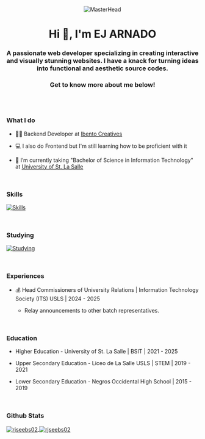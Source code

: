 <p align="center">
  <img src="https://i.gifer.com/bJk.gif" alt="MasterHead">
</p>

<h1 align="center">Hi 👋, I'm EJ ARNADO</h1>
<h3 align="center">A passionate web developer specializing in creating interactive and visually stunning websites. I have a knack for turning ideas into functional and aesthetic source codes.</h3>
<h3 align="center">Get to know more about me below!</h3>

<br><br>

<h3>What I do</h3>

- 👨‍💻 Backend Developer at [Ibento Creatives](https://www.facebook.com/p/IBento-Creatives-61557638287578/)

- 💻 I also do Frontend but I'm still learning how to be proficient with it
  
- 📝 I’m currently taking "Bachelor of Science in Information Technology" at [University of St. La Salle](https://www.usls.edu.ph/)

<br>

### Skills
[![Skills](https://skillicons.dev/icons?i=androidstudio,cpp,css,dart,figma,flutter,html,java,js,mysql,php,sqlite)](https://skillicons.dev)

<br>

### Studying
[![Studying](https://skillicons.dev/icons?i=firebase,laravel)](https://skillicons.dev)

<br>

<h3>Experiences</h3>

- 💰 Head Commissioners of University Relations |  Information Technology Society (ITS) USLS  |  2024 - 2025

    - Relay announcements to other batch representatives.
<br>


<h3>Education</h3>

- Higher Education - University of St. La Salle | BSIT | 2021 - 2025

- Upper Secondary Education - Liceo de La Salle USLS | STEM | 2019 - 2021

- Lower Secondary Education - Negros Occidental High School | 2015 - 2019
<br>

<h3>Github Stats</h3>

<a href="https://github.com/rjseebs02/github-readme-stats">
  <img align="center" src="https://github-readme-stats.vercel.app/api?username=rjseebs02&theme=vue-dark&show_icons=true&locale=en" alt="rjseebs02" />
</a>
<a href="https://github.com/rjseebs02/rjseebs02.github.io">
  <img align="center" src="https://github-readme-streak-stats.herokuapp.com/?user=rjseebs02&theme=vue-dark" alt="rjseebs02" />
</a>
